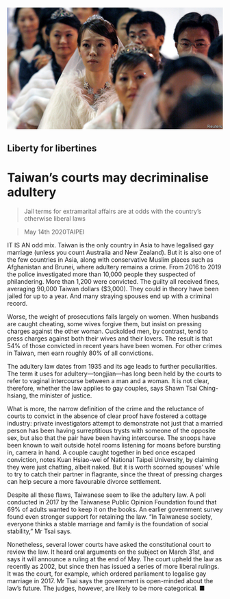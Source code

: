 ![](./images/20200516_ASP002_0.jpg)

## Liberty for libertines

# Taiwan’s courts may decriminalise adultery

> Jail terms for extramarital affairs are at odds with the country’s otherwise liberal laws

> May 14th 2020TAIPEI

IT IS AN odd mix. Taiwan is the only country in Asia to have legalised gay marriage (unless you count Australia and New Zealand). But it is also one of the few countries in Asia, along with conservative Muslim places such as Afghanistan and Brunei, where adultery remains a crime. From 2016 to 2019 the police investigated more than 10,000 people they suspected of philandering. More than 1,200 were convicted. The guilty all received fines, averaging 90,000 Taiwan dollars ($3,000). They could in theory have been jailed for up to a year. And many straying spouses end up with a criminal record.

Worse, the weight of prosecutions falls largely on women. When husbands are caught cheating, some wives forgive them, but insist on pressing charges against the other woman. Cuckolded men, by contrast, tend to press charges against both their wives and their lovers. The result is that 54% of those convicted in recent years have been women. For other crimes in Taiwan, men earn roughly 80% of all convictions.

The adultery law dates from 1935 and its age leads to further peculiarities. The term it uses for adultery—tongjian—has long been held by the courts to refer to vaginal intercourse between a man and a woman. It is not clear, therefore, whether the law applies to gay couples, says Shawn Tsai Ching-hsiang, the minister of justice.

What is more, the narrow definition of the crime and the reluctance of courts to convict in the absence of clear proof have fostered a cottage industry: private investigators attempt to demonstrate not just that a married person has been having surreptitious trysts with someone of the opposite sex, but also that the pair have been having intercourse. The snoops have been known to wait outside hotel rooms listening for moans before bursting in, camera in hand. A couple caught together in bed once escaped conviction, notes Kuan Hsiao-wei of National Taipei University, by claiming they were just chatting, albeit naked. But it is worth scorned spouses’ while to try to catch their partner in flagrante, since the threat of pressing charges can help secure a more favourable divorce settlement.

Despite all these flaws, Taiwanese seem to like the adultery law. A poll conducted in 2017 by the Taiwanese Public Opinion Foundation found that 69% of adults wanted to keep it on the books. An earlier government survey found even stronger support for retaining the law. “In Taiwanese society, everyone thinks a stable marriage and family is the foundation of social stability,” Mr Tsai says.

Nonetheless, several lower courts have asked the constitutional court to review the law. It heard oral arguments on the subject on March 31st, and says it will announce a ruling at the end of May. The court upheld the law as recently as 2002, but since then has issued a series of more liberal rulings. It was the court, for example, which ordered parliament to legalise gay marriage in 2017. Mr Tsai says the government is open-minded about the law’s future. The judges, however, are likely to be more categorical. ■